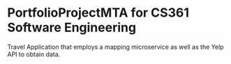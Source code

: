# PortfolioProjectMTA for CS361 Software Engineering 

Travel Application that employs a mapping microservice as well as the Yelp API to obtain data. 

